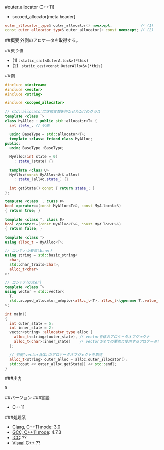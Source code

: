 #outer_allocator (C++11)
* scoped_allocator[meta header]

```cpp
outer_allocator_type& outer_allocator() noexcept;             // (1)
const outer_allocator_type& outer_allocator() const noexcept; // (2)
```

##概要
外側のアロケータを取得する。


##戻り値
- (1) : `static_cast<OuterAlloc&>(*this)`
- (2) : `static_cast<const OuterAlloc&>(*this)`


##例
```cpp
#include <iostream>
#include <vector>
#include <string>

#include <scoped_allocator>

// std::allocatorに状態変数を持たせただけのクラス
template <class T>
class MyAlloc : public std::allocator<T> {
  int state_; // 状態

  using BaseType = std::allocator<T>;
  template <class> friend class MyAlloc;
public:
  using BaseType::BaseType;

  MyAlloc(int state = 0)
    : state_(state) {}

  template <class U>
  MyAlloc(const MyAlloc<U>& alloc)
    : state_(alloc.state_) {}

  int getState() const { return state_; }
};

template <class T, class U>
bool operator==(const MyAlloc<T>&, const MyAlloc<U>&)
{ return true; }

template <class T, class U>
bool operator!=(const MyAlloc<T>&, const MyAlloc<U>&)
{ return false; }

template <class T>
using alloc_t = MyAlloc<T>;

// コンテナの要素(Inner)
using string = std::basic_string<
  char,
  std::char_traits<char>,
  alloc_t<char>
>;

// コンテナ(Outer)
template <class T>
using vector = std::vector<
  T,
  std::scoped_allocator_adaptor<alloc_t<T>, alloc_t<typename T::value_type>>
>;

int main()
{
  int outer_state = 5;
  int inner_state = 2;
  vector<string>::allocator_type alloc {
    alloc_t<string>(outer_state), // vector自体のアロケータオブジェクト
    alloc_t<char>(inner_state)    // vectorの全ての要素に使用するアロケータオブジェクト
  };

  // 外側(vector自体)のアロケータオブジェクトを取得
  alloc_t<string> outer_alloc = alloc.outer_allocator();
  std::cout << outer_alloc.getState() << std::endl;
}
```

###出力
```
5
```

##バージョン
###言語
- C++11

###処理系
- [Clang, C++11 mode](/implementation.md#clang): 3.0
- [GCC, C++11 mode](/implementation.md#gcc): 4.7.3
- [ICC](/implementation.md#icc): ??
- [Visual C++](/implementation.md#visual_cpp) ??
